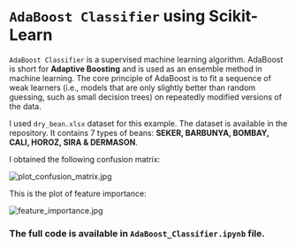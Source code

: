 # `AdaBoost Classifier` using Scikit-Learn

`AdaBoost Classifier` is a supervised machine learning algorithm. AdaBoost is short for __Adaptive Boosting__ and is used as an ensemble method in machine learning. The core principle of AdaBoost is to fit a sequence of weak learners (i.e., models that are only slightly better than random guessing, such as small decision trees) on repeatedly modified versions of the data.

I used `dry_bean.xlsx` dataset for this example. The dataset is available in the repository. It contains 7 types of beans: __SEKER, BARBUNYA, BOMBAY, CALI, HOROZ, SIRA & DERMASON__.

I obtained the following confusion matrix:

![plot_confusion_matrix.jpg](https://github.com/randomaccess2023/MG2023/blob/main/Video%2069/plot_confusion_matrix.jpg "plot_confusion_matrix.jpg")

This is the plot of feature importance:

![feature_importance.jpg](https://github.com/randomaccess2023/MG2023/blob/main/Video%2069/feature_importance.jpg "feature_importance.jpg")

### The full code is available in `AdaBoost_Classifier.ipynb` file.
